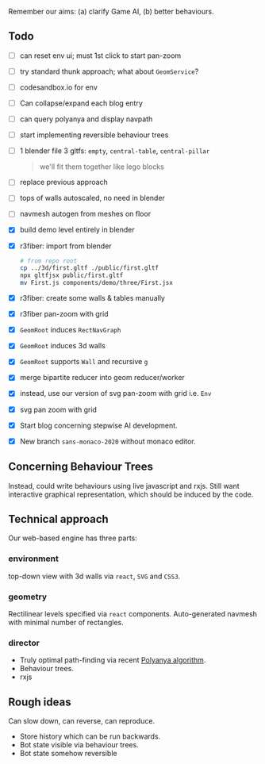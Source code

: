 Remember our aims: (a) clarify Game AI, (b) better behaviours.

## Todo

- [ ] can reset env ui; must 1st click to start pan-zoom
- [ ] try standard thunk approach; what about `GeomService`?
- [ ] codesandbox.io for env
- [ ] Can collapse/expand each blog entry

- [ ] can query polyanya and display navpath
- [ ] start implementing reversible behaviour trees

- [ ] 1 blender file 3 gltfs: `empty`, `central-table`, `central-pillar`
  > we'll fit them together like lego blocks
- [ ] replace previous approach
- [ ] tops of walls autoscaled, no need in blender
- [ ] navmesh autogen from meshes on floor
- [x] build demo level entirely in blender
- [x] r3fiber: import from blender
  ```sh
  # from repo root
  cp ../3d/first.gltf ./public/first.gltf
  npx gltfjsx public/first.gltf
  mv First.js components/demo/three/First.jsx 
  ```
- [x] r3fiber: create some walls & tables manually
- [x] r3fiber pan-zoom with grid
- [x] `GeomRoot` induces `RectNavGraph`
- [x] `GeomRoot` induces 3d walls
- [x] `GeomRoot` supports `Wall` and recursive `g`
- [x] merge bipartite reducer into geom reducer/worker
- [x] instead, use our version of svg pan-zoom with grid i.e. `Env`
- [x] svg pan zoom with grid
- [x] Start blog concerning stepwise AI development.
- [x] New branch `sans-monaco-2020` without monaco editor.


## Concerning Behaviour Trees

Instead, could write behaviours using live javascript and rxjs.
Still want interactive graphical representation, which should be induced by the code.


## Technical approach

Our web-based engine has three parts:

### __environment__

top-down view with 3d walls via `react`, `SVG` and `CSS3`.

### __geometry__

Rectilinear levels specified via `react` components.
Auto-generated navmesh with minimal number of rectangles.

### __director__

- Truly optimal path-finding via recent [Polyanya algorithm](#cite-polyanya).
- Behaviour trees.
- rxjs

## Rough ideas

Can slow down, can reverse, can reproduce.
  - Store history which can be run backwards.
  - Bot state visible via behaviour trees.
  - Bot state somehow reversible
